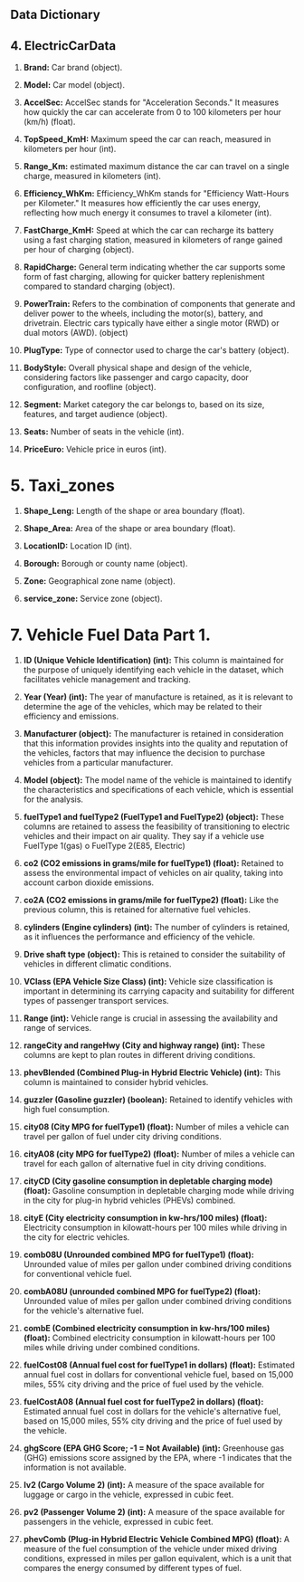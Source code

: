 ## Data Dictionary


## 4. **ElectricCarData**

1. **Brand:** Car brand (object).

2. **Model:** Car model (object).

3. **AccelSec:** AccelSec stands for "Acceleration Seconds." It measures how quickly the car can accelerate from 0 to 100 kilometers per hour (km/h) (float).

4. **TopSpeed_KmH:** Maximum speed the car can reach, measured in kilometers per hour (int).  

5. **Range_Km:** estimated maximum distance the car can travel on a single charge, measured in kilometers  (int).

6. **Efficiency_WhKm:** Efficiency_WhKm stands for "Efficiency Watt-Hours per Kilometer." It measures how efficiently the car uses energy, reflecting how much energy it consumes to travel a kilometer (int).  

7. **FastCharge_KmH:** Speed at which the car can recharge its battery using a fast charging station, measured in kilometers of range gained per hour of charging (object). 

8. **RapidCharge:** General term indicating whether the car supports some form of fast charging, allowing for quicker battery replenishment compared to standard charging (object).

9. **PowerTrain:** Refers to the combination of components that generate and deliver power to the wheels, including the motor(s), battery, and drivetrain. Electric cars typically have either a single motor (RWD) or dual motors (AWD).  (object) 

10. **PlugType:** Type of connector used to charge the car's battery  (object).

11. **BodyStyle:**  Overall physical shape and design of the vehicle, considering factors like passenger and cargo capacity, door configuration, and roofline  (object).

12. **Segment:** Market category the car belongs to, based on its size, features, and target audience  (object).

13. **Seats:** Number of seats in the vehicle (int).

14. **PriceEuro:** Vehicle price in euros (int).

# 5. **Taxi_zones** 

1. **Shape_Leng:** Length of the shape or area boundary (float).

2. **Shape_Area:** Area of the shape or area boundary (float).

3. **LocationID:** Location ID (int).

4. **Borough:** Borough or county name (object).

5. **Zone:** Geographical zone name (object).

6. **service_zone:** Service zone (object).




# 7. Vehicle Fuel Data Part 1. 


1. **ID (Unique Vehicle Identification) (int):** This column is maintained for the purpose of uniquely identifying each vehicle in the dataset, which facilitates vehicle management and tracking.


2. **Year (Year) (int):** The year of manufacture is retained, as it is relevant to determine the age of the vehicles, which may be related to their efficiency and emissions.


3. **Manufacturer (object):** The manufacturer is retained in consideration that this information provides insights into the quality and reputation of the vehicles, factors that may influence the decision to purchase vehicles from a particular manufacturer.


4. **Model (object):** The model name of the vehicle is maintained to identify the characteristics and specifications of each vehicle, which is essential for the analysis.


5. **fuelType1 and fuelType2 (FuelType1 and FuelType2)  (object):** These columns are retained to assess the feasibility of transitioning to electric vehicles and their impact on air quality. They say if a vehicle use FuelType 1(gas) o FuelType 2(E85, Electric)


6. **co2 (CO2 emissions in grams/mile for fuelType1) (float):** Retained to assess the environmental impact of vehicles on air quality, taking into account carbon dioxide emissions.


7. **co2A (CO2 emissions in grams/mile for fuelType2) (float):** Like the previous column, this is retained for alternative fuel vehicles.


8. **cylinders (Engine cylinders) (int):** The number of cylinders is retained, as it influences the performance and efficiency of the vehicle.


9. **Drive shaft type (object):** This is retained to consider the suitability of vehicles in different climatic conditions.


10. **VClass (EPA Vehicle Size Class)  (int):** Vehicle size classification is important in determining its carrying capacity and suitability for different types of passenger transport services.


11. **Range (int):** Vehicle range is crucial in assessing the availability and range of services.


12. **rangeCity and rangeHwy (City and highway range)  (int):** These columns are kept to plan routes in different driving conditions.


13. **phevBlended (Combined Plug-in Hybrid Electric Vehicle)  (int):** This column is maintained to consider hybrid vehicles.


14. **guzzler (Gasoline guzzler) (boolean):** Retained to identify vehicles with high fuel consumption.


15. **city08 (City MPG for fuelType1)  (float):** Number of miles a vehicle can travel per gallon of fuel under city driving conditions.


16. **cityA08 (city MPG for fuelType2) (float):** Number of miles a vehicle can travel for each gallon of alternative fuel in city driving conditions.


17. **cityCD (City gasoline consumption in depletable charging mode)  (float):** Gasoline consumption in depletable charging mode while driving in the city for plug-in hybrid vehicles (PHEVs) combined.


18. **cityE (City electricity consumption in kw-hrs/100 miles)  (float):** Electricity consumption in kilowatt-hours per 100 miles while driving in the city for electric vehicles.


19. **comb08U (Unrounded combined MPG for fuelType1) (float):** Unrounded value of miles per gallon under combined driving conditions for conventional vehicle fuel.


20. **combA08U (unrounded combined MPG for fuelType2) (float):** Unrounded value of miles per gallon under combined driving conditions for the vehicle's alternative fuel.


21. **combE (Combined electricity consumption in kw-hrs/100 miles) (float):** Combined electricity consumption in kilowatt-hours per 100 miles while driving under combined conditions.


22. **fuelCost08 (Annual fuel cost for fuelType1 in dollars) (float):** Estimated annual fuel cost in dollars for conventional vehicle fuel, based on 15,000 miles, 55% city driving and the price of fuel used by the vehicle.


23. **fuelCostA08 (Annual fuel cost for fuelType2 in dollars) (float):** Estimated annual fuel cost in dollars for the vehicle's alternative fuel, based on 15,000 miles, 55% city driving and the price of fuel used by the vehicle.


24. **ghgScore (EPA GHG Score; -1 = Not Available) (int):** Greenhouse gas (GHG) emissions score assigned by the EPA, where -1 indicates that the information is not available.


25. **lv2 (Cargo Volume 2) (int):** A measure of the space available for luggage or cargo in the vehicle, expressed in cubic feet.


26. **pv2 (Passenger Volume 2) (int):** A measure of the space available for passengers in the vehicle, expressed in cubic feet.


27. **phevComb (Plug-in Hybrid Electric Vehicle Combined MPG) (float):** A measure of the fuel consumption of the vehicle under mixed driving conditions, expressed in miles per gallon equivalent, which is a unit that compares the energy consumed by different types of fuel.